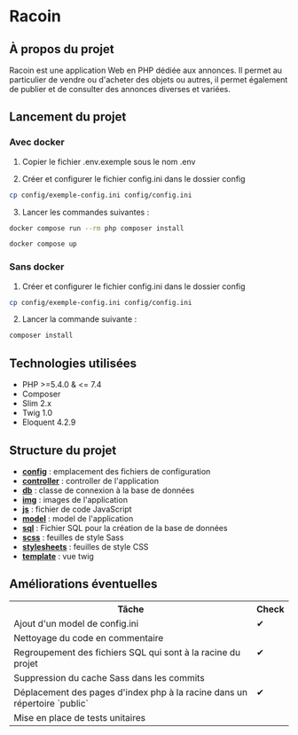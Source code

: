 # Racoin

## À propos du projet
Racoin est une application Web en PHP dédiée aux annonces. Il permet au particulier de vendre ou d'acheter des objets ou autres, il permet également de publier et de consulter des annonces diverses et variées.

## Lancement du projet 
### Avec docker 
1. Copier le fichier .env.exemple sous le nom .env

2. Créer et configurer le fichier config.ini dans le dossier config
``` bash
cp config/exemple-config.ini config/config.ini
```

3. Lancer les commandes suivantes :
``` bash
docker compose run --rm php composer install

docker compose up
```
### Sans docker 
1. Créer et configurer le fichier config.ini dans le dossier config
``` bash
cp config/exemple-config.ini config/config.ini
```

2. Lancer la commande suivante :
``` bash
composer install
```

## Technologies utilisées
- PHP >=5.4.0 & <= 7.4
- Composer
- Slim 2.x
- Twig 1.0
- Eloquent 4.2.9

## Structure du projet
- **[config](https://github.com/Aquilis13/racoin--maintenance_applicative-/tree/main/config)** : emplacement des fichiers de configuration
- **[controller](https://github.com/Aquilis13/racoin--maintenance_applicative-/tree/main/controller)** : controller de l'application
- **[db](https://github.com/Aquilis13/racoin--maintenance_applicative-/tree/main/db)** : classe de connexion à la base de données
- **[img](https://github.com/Aquilis13/racoin--maintenance_applicative-/tree/main/img)** : images de l'application
- **[js](https://github.com/Aquilis13/racoin--maintenance_applicative-/tree/main/js)** : fichier de code JavaScript
- **[model](https://github.com/Aquilis13/racoin--maintenance_applicative-/tree/main/model)** : model de l'application
- **[sql](https://github.com/Aquilis13/racoin--maintenance_applicative-/tree/main/sql)** : Fichier SQL pour la création de la base de données
- **[scss](https://github.com/Aquilis13/racoin--maintenance_applicative-/tree/main/scss)** : feuilles de style Sass
- **[stylesheets](https://github.com/Aquilis13/racoin--maintenance_applicative-/tree/main/stylesheets)** : feuilles de style CSS
- **[template](https://github.com/Aquilis13/racoin--maintenance_applicative-/tree/main/template)** : vue twig

## Améliorations éventuelles 

<table cellpadding="0">
  <tr>
    <th scope="col">Tâche</th>
    <th scope="col">Check</th>
  </tr>

  <tr style="padding: 0">
    <td valign="top">
        Ajout d'un model de config.ini
    </td>
    <td valign="top">
        ✔
    </td>
  </tr>
  
  <tr style="padding: 0">
    <td valign="top">
        Nettoyage du code en commentaire
    </td>
    <td valign="top">
    </td>
  </tr>

  <tr style="padding: 0">
    <td valign="top">
        Regroupement des fichiers SQL qui sont à la racine du projet
    </td>
    <td valign="top">
        ✔
    </td>
  </tr>

  <tr style="padding: 0">
    <td valign="top">
        Suppression du cache Sass dans les commits
    </td>
    <td valign="top">
    </td>
  </tr>

  <tr style="padding: 0">
    <td valign="top">
        Déplacement des pages d'index php à la racine dans un répertoire `public`
    </td>
    <td valign="top">
      ✔
    </td>
  </tr>

  <tr style="padding: 0">
    <td valign="top">
        Mise en place de tests unitaires
    </td>
    <td valign="top">
    </td>
  </tr>
</table>